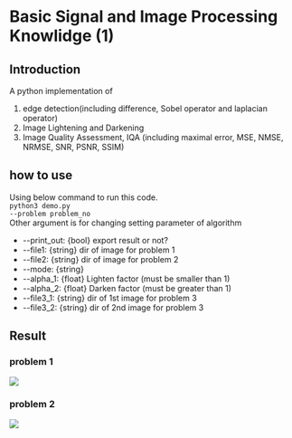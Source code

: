 # Basic Signal and Image Processing Knowlidge (1)
## Introduction
A python implementation of <br>
1. edge detection(including difference, Sobel operator and laplacian operator)
2. Image Lightening and Darkening
3. Image Quality Assessment, IQA (including maximal error, MSE, NMSE, NRMSE, SNR, PSNR, SSIM)

## how to use
Using below command to run this code.<br>
<code>python3 demo.py --problem problem_no</code><br>
Other argument is for changing setting parameter of algorithm<br>

* --print_out: {bool} export result or not?
* --file1: {string} dir of image for problem 1
* --file2: {string} dir of image for problem 2
* --mode: {string} 
* --alpha_1: {float} Lighten factor (must be smaller than 1)
* --alpha_2: {float} Darken factor (must be greater than 1)
* --file3_1: {string} dir of 1st image for problem 3
* --file3_2: {string} dir of 2nd image for problem 3

## Result
### problem 1
<img src='https://github.com/ElucidatorRay/NTUGICE-2023-spring-Special-Project/tree/main/0309/P1.jpg'>

### problem 2
<img src='https://github.com/ElucidatorRay/NTUGICE-2023-spring-Special-Project/tree/main/0309/P2.jpg'>